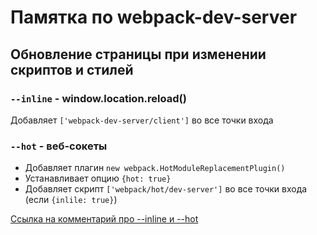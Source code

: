 # Памятка по webpack-dev-server

## Обновление страницы при изменении скриптов и стилей

### `--inline` - window.location.reload()
Добавляет `['webpack-dev-server/client']` во все точки входа

### `--hot` - веб-сокеты
- Добавляет плагин `new webpack.HotModuleReplacementPlugin()`
- Устанавливает опцию `{hot: true}`
- Добавляет скрипт `['webpack/hot/dev-server']` во все точки входа (если `{inlile: true}`)

[Ссылка на комментарий про --inline и --hot](https://github.com/webpack/webpack-dev-server/issues/97#issuecomment-69880395)
